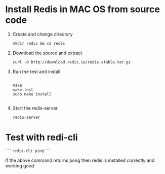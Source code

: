 # Install Redis in MAC OS from source code

1. Create and change directory
	
	```mkdir redis && cd redis```

2. Download the source and extract

	```curl -O http://download.redis.io/redis-stable.tar.gz```
	
3. Run the test and install
	```
	
	make
	make test
	sudo make install
		
	``` 
	
4. Start the redis-server

	```redis-server```
	
# Test with redi-cli

	```redis-cli ping``` 

If the above command returns pong then redis is installed correctly and working good